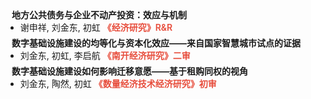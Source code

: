<!-- <h1 id="WP"></h1>

<h3 style="margin: 60px 0px 10px;">Working Papers</h3> -->


<h4 style="margin:0 10px 0;">地方公共债务与企业不动产投资：效应与机制</h4>
<ul style="margin:0 0 5px;">
  <li>谢申祥, 刘金东, 初虹 <strong style="color:#e74d3c; font-weight:600"><strong style="color:#e74d3c; font-weight:600">《经济研究》R&R</strong></strong></li>
</ul>


<h4 style="margin:0 10px 0;">数字基础设施建设的均等化与资本化效应——来自国家智慧城市试点的证据</h4>
<ul style="margin:0 0 5px;">
  <li>刘金东, 初虹, 李启航 <strong style="color:#e74d3c; font-weight:600"><strong style="color:#e74d3c; font-weight:600">《南开经济研究》二审</strong></strong></li>
</ul>


<h4 style="margin:0 10px 0;">数字基础设施建设如何影响迁移意愿——基于租购同权的视角</h4>
<ul style="margin:0 0 5px;">
  <li>刘金东, 陶然, 初虹 <strong style="color:#e74d3c; font-weight:600"><strong style="color:#e74d3c; font-weight:600">《数量经济技术经济研究》初审</strong></strong></li>
</ul>

<!-- <h4 style="margin:0 10px 0;">Organization Committee</h4>

<ul style="margin:0 0 5px;">
  <li>..<a href="https://bmvc2023.org/people/organisers/"><autocolor>..</autocolor></a> <a href="h12"><autocolor>2022</autocolor></a>-<a href="12"><autocolor>2023</autocolor></a></li>
  <li>s<a href="https://www.acmmmasia.org/2020/committee.html"><autocolor>sd</autocolor></a></li>
</ul> -->

